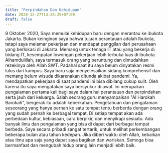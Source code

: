 ```yaml
---
title: "Perpindahan Dan Kehidupan"
date: 2020-12-27T14:28:25+07:00
draft: false
---
```


9 Oktober 2020, Saya memulai kehidupan baru dengan merantau ke ibukota Jakarta. Bukan keinginan saya bahwa tujuan
perantauan adalah Ibukota, tetapi saya melamar pekerjaan dan mendapat panggilan dari perusahaan yang berlokasi di Jakarta.
Memang untuk tenaga IT atau yang bekerja di bidang IT, kesempatan lowongan pekerjaan lebih terbuka luas di ibukota. Alhamdulillah, saya termasuk orang yang beruntung dan dimudahkan rezekinya oleh Allah SWT. Padahal saat itu saya belum dinyatakan resmi lulus dari kampus. Saya baru saja menyelesaikan sidang komprehensif dan memang belum wisuda dikarenakan ditunda akibat pandemi. Ya, mendapatkan pekerjaan di saat pandemi ini bisa dibilang cukup sulit. Oleh karena itu saya mengatakan saya bersyukur di awal. Ini merupakan pengalaman pertama kali bagi saya dalam hal perantauan dan perpindahan serta jauh dari keluarga.
Salah seorang guru menyampaikan "Al Harokah Barokah", bergerak itu adalah keberkahan. Pengetahuan dan pengalaman seseorang yang hanya pernah ke satu tempat tentu berberda dengan orang yang sudah pernah ke berbagai tempat. Di setiap tempat akan ada perbedaan kultur, kebiasaan, cara berpikir, dan menyikapi sesuatu. Ada banyak ilmu dan pengalaman yang bisa di dapat dari berbagai tempat berbeda.
Saya secara pribadi sangat tertarik, untuk melihat perkembangan beberapa bulan atau tahun kedepan. Jika diberi waktu oleh Allah, kebaikan atau ilmu apa saja yang dapat saya bagikan dan wariskan. Semoga bisa bermanfaat dan mengubah hidup orang lain menjadi lebih baik.